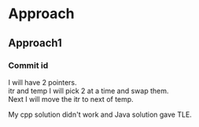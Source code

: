 # Approach

## Approach1

### Commit id

I will have 2 pointers.  
itr and temp
I will pick 2 at a time and swap them.  
Next I will move the itr to next of temp.  

My cpp solution didn't work and Java solution gave TLE.  
